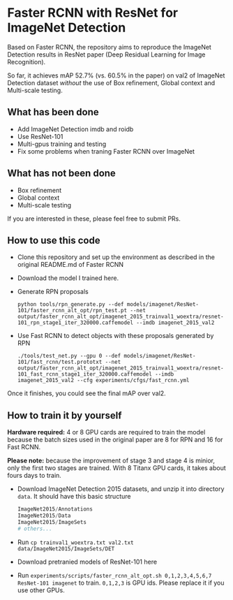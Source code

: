 # Faster RCNN with ResNet for ImageNet Detection

Based on Faster RCNN, the repository aims to reproduce the ImageNet Detection results in ResNet paper (Deep Residual Learning for Image Recognition).

So far, it achieves mAP 52.7% (vs. 60.5% in the paper) on val2 of ImageNet Detection dataset *without* the use of Box refinement, Global context and Multi-scale testing.

## What has been done
  * Add ImageNet Detection imdb and roidb
  * Use ResNet-101
  * Multi-gpus training and testing
  * Fix some problems when traning Faster RCNN over ImageNet
  
## What has not been done
  * Box refinement
  * Global context 
  * Multi-scale testing

If you are interested in these, please feel free to submit PRs.

## How to use this code
* Clone this repository and set up the environment as described in the original README.md of Faster RCNN
* Download the model I trained here.
* Generate RPN proposals
  
  `python tools/rpn_generate.py --def models/imagenet/ResNet-101/faster_rcnn_alt_opt/rpn_test.pt --net output/faster_rcnn_alt_opt/imagenet_2015_trainval1_woextra/resnet-101_rpn_stage1_iter_320000.caffemodel --imdb imagenet_2015_val2`
* Use Fast RCNN to detect objects with these proposals generated by RPN
  
  `./tools/test_net.py --gpu 0 --def models/imagenet/ResNet-101/fast_rcnn/test.prototxt --net output/faster_rcnn_alt_opt/imagenet_2015_trainval1_woextra/resnet-101_fast_rcnn_stage1_iter_320000.caffemodel --imdb imagenet_2015_val2 --cfg experiments/cfgs/fast_rcnn.yml`


Once it finishes, you could see the final mAP over val2.

## How to train it by yourself
**Hardware required:** 4 or 8 GPU cards are required to train the model because the batch sizes used in the original paper are 8 for RPN and 16 for Fast RCNN.

**Please note:** because the improvement of stage 3 and stage 4 is minior, only the first two stages are trained. With 8 Titanx GPU cards, it takes about fours days to train.

* Download ImageNet Detection 2015 datasets, and unzip it into directory `data`. It should have this basic structure
  ```Python
  ImageNet2015/Annotations
  ImageNet2015/Data
  ImageNet2015/ImageSets
  # others...
  ```

* Run `cp trainval1_woextra.txt val2.txt data/ImageNet2015/ImageSets/DET`
* Download pretranied models of ResNet-101 here
* Run `experiments/scripts/faster_rcnn_alt_opt.sh 0,1,2,3,4,5,6,7 ResNet-101 imagenet` to train. `0,1,2,3` is GPU ids. Please replace it if you use other GPUs.
